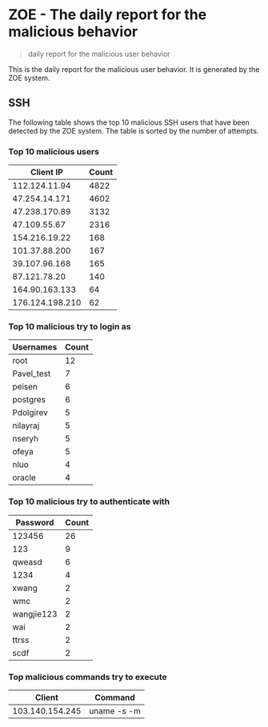 # ZOE - The daily report for the malicious behavior

> daily report for the malicious user behavior

This is the daily report for the malicious user behavior. It is generated by the ZOE system.

## SSH

The following table shows the top 10 malicious SSH users that have been detected by the ZOE
system. The table is sorted by the number of attempts.

### Top 10 malicious users

| Client IP | Count    |
|-----------|----------|
| 112.124.11.94 | 4822 |
| 47.254.14.171 | 4602 |
| 47.238.170.89 | 3132 |
| 47.109.55.67 | 2316 |
| 154.216.19.22 | 168 |
| 101.37.88.200 | 167 |
| 39.107.96.168 | 165 |
| 87.121.78.20 | 140 |
| 164.90.163.133 | 64 |
| 176.124.198.210 | 62 |

### Top 10 malicious try to login as

| Usernames | Count    |
|-----------|----------|
| root | 12 |
| Pavel_test | 7 |
| peisen | 6 |
| postgres | 6 |
| Pdolgirev | 5 |
| nilayraj | 5 |
| nseryh | 5 |
| ofeya | 5 |
| nluo | 4 |
| oracle | 4 |

### Top 10 malicious try to authenticate with

| Password | Count    |
|-----------|----------|
| 123456 | 26 |
| 123 | 9 |
| qweasd | 6 |
| 1234 | 4 |
| xwang | 2 |
| wmc | 2 |
| wangjie123 | 2 |
| wai | 2 |
| ttrss | 2 |
| scdf | 2 |

### Top malicious commands try to execute

| Client | Command |
|--------|---------|
| 103.140.154.245 | uname -s -m |
